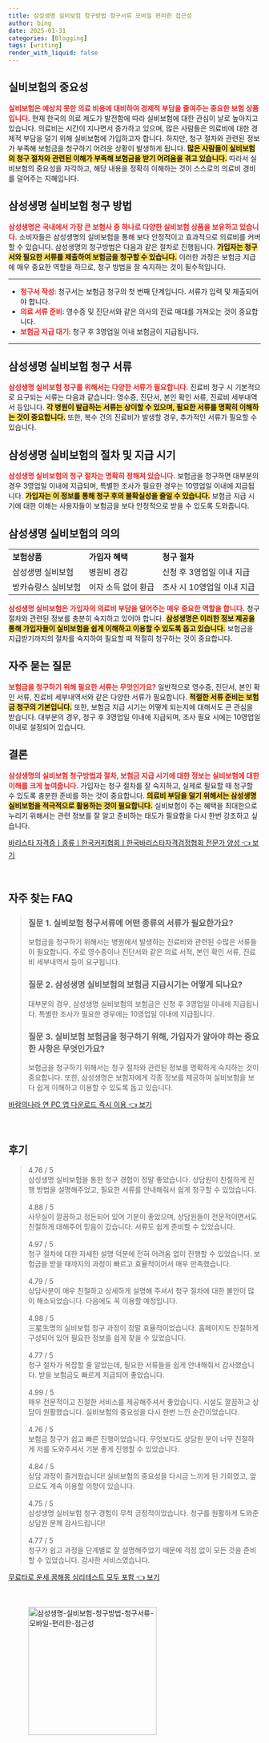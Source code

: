 ```yaml
---
title: 삼성생명 실비보험 청구방법 청구서류 모바일 편리한 접근성
author: bing
date: 2025-01-31
categories: [Blogging]
tags: [writing]
render_with_liquid: false
---
```



<h2 id='실비보험의 중요성'>실비보험의 중요성</h2>

<p><b><span style="color: #ee2323;">실비보험은 예상치 못한 의료 비용에 대비하여 경제적 부담을 줄여주는 중요한 보험 상품입니다.</span></b> 현재 한국의 의료 제도가 발전함에 따라 실비보험에 대한 관심이 날로 높아지고 있습니다. 의료비는 시간이 지나면서 증가하고 있으며, 많은 사람들은 의료비에 대한 경제적 부담을 덜기 위해 실비보험에 가입하고자 합니다. 하지만, 청구 절차와 관련된 정보가 부족해 보험금을 청구하기 어려운 상황이 발생하게 됩니다. <b><span style="background-color: #ffe066;">많은 사람들이 실비보험의 청구 절차와 관련된 이해가 부족해 보험금을 받기 어려움을 겪고 있습니다.</span></b> 따라서 실비보험의 중요성을 자각하고, 해당 내용을 정확히 이해하는 것이 스스로의 의료비 경비를 덜어주는 지혜입니다.</p>

<h2 id='삼성생명 실비보험 청구 방법'>삼성생명 실비보험 청구 방법</h2>

<p><b><span style="color: #ee2323;">삼성생명은 국내에서 가장 큰 보험사 중 하나로 다양한 실비보험 상품을 보유하고 있습니다.</span></b> 소비자들은 삼성생명의 실비보험을 통해 보다 안정적이고 효과적으로 의료비를 커버할 수 있습니다. 삼성생명의 청구방법은 다음과 같은 절차로 진행됩니다. <b><span style="background-color: #ffe066;">가입자는 청구서와 필요한 서류를 제출하여 보험금을 청구할 수 있습니다.</span></b> 이러한 과정은 보험금 지급에 매우 중요한 역할을 하므로, 청구 방법을 잘 숙지하는 것이 필수적입니다.</p>

<hr />

<ul>
    <li><b><span style="color: #ee2323;">청구서 작성</span></b>: 청구서는 보험금 청구의 첫 번째 단계입니다. 서류가 입력 및 제출되어야 합니다.</li>
    <li><b><span style="color: #ee2323;">의료 서류 준비</span></b>: 영수증 및 진단서와 같은 의사의 진료 매대를 가져오는 것이 중요합니다.</li>
    <li><b><span style="color: #ee2323;">보험금 지급 대기</span></b>: 청구 후 3영업일 이내 보험금이 지급됩니다.</li>
</ul>

<hr />

<h2 id='삼성생명 실비보험 청구 서류'>삼성생명 실비보험 청구 서류</h2>

<p><b><span style="color: #ee2323;">삼성생명 실비보험 청구를 위해서는 다양한 서류가 필요합니다.</span></b> 진료비 청구 시 기본적으로 요구되는 서류는 다음과 같습니다: 영수증, 진단서, 본인 확인 서류, 진료비 세부내역서 등입니다. <b><span style="background-color: #ffe066;">각 병원이 발급하는 서류는 상이할 수 있으며, 필요한 서류를 명확히 이해하는 것이 중요합니다.</span></b> 또한, 복수 건의 진료비가 발생할 경우, 추가적인 서류가 필요할 수 있습니다.</p>

<h2 id='삼성생명 실비보험의 절차 및 지급 시기'>삼성생명 실비보험의 절차 및 지급 시기</h2>

<p><b><span style="color: #ee2323;">삼성생명 실비보험의 청구 절차는 명확히 정해져 있습니다.</span></b> 보험금을 청구하면 대부분의 경우 3영업일 이내에 지급되며, 특별한 조사가 필요한 경우는 10영업일 이내에 지급됩니다. <b><span style="background-color: #ffe066;">가입자는 이 정보를 통해 청구 후의 불확실성을 줄일 수 있습니다.</span></b> 보험금 지급 시기에 대한 이해는 사용자들이 보험금을 보다 안정적으로 받을 수 있도록 도와줍니다.</p>

<h2 id='삼성생명 실비보험의 의의'>삼성생명 실비보험의 의의</h2>

<table>
    <tr>
        <td><b>보험상품</b></td>
        <td><b>가입자 혜택</b></td>
        <td><b>청구 절차</b></td>
    </tr>
    <tr>
        <td>삼성생명 실비보험</td>
        <td>병원비 경감</td>
        <td>신청 후 3영업일 이내 지급</td>
    </tr>
    <tr>
        <td>방카슈랑스 실비보험</td>
        <td>이자 소득 없이 환급</td>
        <td>조사 시 10영업일 이내 지급</td>
    </tr>
</table>

<p><b><span style="color: #ee2323;">삼성생명 실비보험은 가입자의 의료비 부담을 덜어주는 매우 중요한 역할을 합니다.</span></b> 청구 절차와 관련된 정보를 충분히 숙지하고 있어야 합니다. <b><span style="background-color: #ffe066;">삼성생명은 이러한 정보 제공을 통해 가입자들이 실비보험을 쉽게 이해하고 이용할 수 있도록 돕고 있습니다.</span></b> 보험금을 지급받기까지의 절차를 숙지하여 필요할 때 적절히 청구하는 것이 중요합니다.</p>

<h2 id='자주 묻는 질문'>자주 묻는 질문</h2>

<p><b><span style="color: #ee2323;">보험금을 청구하기 위해 필요한 서류는 무엇인가요?</span></b> 일반적으로 영수증, 진단서, 본인 확인 서류, 진료비 세부내역서와 같은 다양한 서류가 필요합니다. <b><span style="background-color: #ffe066;">적절한 서류 준비는 보험금 청구의 기본입니다.</span></b> 또한, 보험금 지급 시기는 어떻게 되는지에 대해서도 큰 관심을 받습니다. 대부분의 경우, 청구 후 3영업일 이내에 지급되며, 조사 필요 시에는 10영업일 이내로 설정되어 있습니다.</p>

<h2 id='결론'>결론</h2>

<p><b><span style="color: #ee2323;">삼성생명의 실비보험 청구방법과 절차, 보험금 지급 시기에 대한 정보는 실비보험에 대한 이해를 크게 높여줍니다.</span></b> 가입자는 청구 절차를 잘 숙지하고, 실제로 필요할 때 청구할 수 있도록 충분한 준비를 하는 것이 중요합니다. <b><span style="background-color: #ffe066;">의료비 부담을 덜기 위해서는 삼성생명 실비보험을 적극적으로 활용하는 것이 필요합니다.</span></b> 실비보험이 주는 혜택을 최대한으로 누리기 위해서는 관련 정보를 잘 알고 준비하는 태도가 필요함을 다시 한번 강조하고 싶습니다.</p>


<p><a class="click-button" title="바리스타 자격증ㅣ종류ㅣ한국커피협회ㅣ한국바리스타자격검정협회 전문가 양성" href="https://adkhouse.github.io/posts/%EB%B0%94%EB%A6%AC%EC%8A%A4%ED%83%80-%EC%9E%90%EA%B2%A9%EC%A6%9D%E3%85%A3%EC%A2%85%EB%A5%98%E3%85%A3%ED%95%9C%EA%B5%AD%EC%BB%A4%ED%94%BC%ED%98%91%ED%9A%8C%E3%85%A3%ED%95%9C%EA%B5%AD%EB%B0%94%EB%A6%AC%EC%8A%A4%ED%83%80%EC%9E%90%EA%B2%A9%EA%B2%80%EC%A0%95%ED%98%91%ED%9A%8C-%EC%A0%84%EB%AC%B8%EA%B0%80-%EC%96%91%EC%84%B1/" rel="dofollow">바리스타 자격증ㅣ종류ㅣ한국커피협회ㅣ한국바리스타자격검정협회 전문가 양성 👈 보기</a></p><br>
<h2 id='자주_찾는_FAQ'>자주 찾는 FAQ</h2>
<div itemscope="" itemtype="https://schema.org/FAQPage"> 
<blockquote> 
<div itemscope="" itemprop="mainEntity" itemtype="https://schema.org/Question"> 
<h3 itemprop="name">질문 1. 실비보험 청구서류에 어떤 종류의 서류가 필요한가요?</h3> 
<div itemscope="" itemprop="acceptedAnswer" itemtype="https://schema.org/Answer"> 
<span itemprop="text"> 
<p>보험금을 청구하기 위해서는 병원에서 발생하는 진료비와 관련된 수많은 서류들이 필요합니다. 주로 영수증이나 진단서와 같은 의료 서적, 본인 확인 서류, 진료비 세부내역서 등이 요구됩니다.</p> 
</span> 
</div> 
</div> 

<div itemscope="" itemprop="mainEntity" itemtype="https://schema.org/Question"> 
<h3 itemprop="name">질문 2. 삼성생명 실비보험의 보험금 지급시기는 어떻게 되나요?</h3> 
<div itemscope="" itemprop="acceptedAnswer" itemtype="https://schema.org/Answer"> 
<span itemprop="text"> 
<p>대부분의 경우, 삼성생명 실비보험의 보험금은 신청 후 3영업일 이내에 지급됩니다. 특별한 조사가 필요한 경우에는 10영업일 이내에 지급됩니다.</p> 
</span> 
</div> 
</div> 

<div itemscope="" itemprop="mainEntity" itemtype="https://schema.org/Question"> 
<h3 itemprop="name">질문 3. 실비보험 보험금을 청구하기 위해, 가입자가 알아야 하는 중요한 사항은 무엇인가요?</h3> 
<div itemscope="" itemprop="acceptedAnswer" itemtype="https://schema.org/Answer"> 
<span itemprop="text"> 
<p>보험금을 청구하기 위해서는 청구 절차와 관련된 정보를 명확하게 숙지하는 것이 중요합니다. 또한, 삼성생명은 보험자에게 각종 정보를 제공하여 실비보험을 보다 쉽게 이해하고 이용할 수 있도록 돕고 있습니다.</p> 
</span> 
</div> 
</div> 
</blockquote> 
</div>
<p><a class="click-button" title="바람의나라 연 PC 앱 다운로드 즉시 이용" href="https://adkhouse.github.io/posts/%EB%B0%94%EB%9E%8C%EC%9D%98%EB%82%98%EB%9D%BC-%EC%97%B0-PC-%EC%95%B1-%EB%8B%A4%EC%9A%B4%EB%A1%9C%EB%93%9C-%EC%A6%89%EC%8B%9C-%EC%9D%B4%EC%9A%A9/" rel="dofollow">바람의나라 연 PC 앱 다운로드 즉시 이용 👈 보기</a></p><br>
<h2 id='후기'>후기</h2>
<div itemscope itemtype="https://schema.org/Product">
  <blockquote>
  <div itemprop="review" itemscope itemtype="https://schema.org/Review">
      <div itemprop="reviewRating" itemscope itemtype="https://schema.org/Rating"> <span itemprop="ratingValue">4.76</span> / <span itemprop="bestRating">5</span> </div>
      <span itemprop="reviewBody">삼성생명 실비보험을 통한 청구 경험이 정말 좋았습니다. 상담원이 친절하게 진행 방법을 설명해주었고, 필요한 서류를 안내해줘서 쉽게 청구할 수 있었습니다.</span>
  </div>
  <br>
  <div itemprop="review" itemscope itemtype="https://schema.org/Review">
      <div itemprop="reviewRating" itemscope itemtype="https://schema.org/Rating"> <span itemprop="ratingValue">4.88</span> / <span itemprop="bestRating">5</span> </div>
      <span itemprop="reviewBody">사무실이 깔끔하고 정돈되어 있어 기분이 좋았으며, 상담원들이 전문적이면서도 친절하게 대해주어 믿음이 갔습니다. 서류도 쉽게 준비할 수 있었습니다.</span>
  </div>
  <br>
  <div itemprop="review" itemscope itemtype="https://schema.org/Review">
      <div itemprop="reviewRating" itemscope itemtype="https://schema.org/Rating"> <span itemprop="ratingValue">4.97</span> / <span itemprop="bestRating">5</span> </div>
      <span itemprop="reviewBody">청구 절차에 대한 자세한 설명 덕분에 전혀 어려움 없이 진행할 수 있었습니다. 보험금을 받을 때까지의 과정이 빠르고 효율적이어서 매우 만족했습니다.</span>
  </div>
  <br>
  <div itemprop="review" itemscope itemtype="https://schema.org/Review">
      <div itemprop="reviewRating" itemscope itemtype="https://schema.org/Rating"> <span itemprop="ratingValue">4.79</span> / <span itemprop="bestRating">5</span> </div>
      <span itemprop="reviewBody">상담사분이 매우 친절하고 상세하게 설명해 주셔서 청구 절차에 대한 불안이 많이 해소되었습니다. 다음에도 꼭 이용할 예정입니다.</span>
  </div>
  <br>
  <div itemprop="review" itemscope itemtype="https://schema.org/Review">
      <div itemprop="reviewRating" itemscope itemtype="https://schema.org/Rating"> <span itemprop="ratingValue">4.98</span> / <span itemprop="bestRating">5</span> </div>
      <span itemprop="reviewBody">三星生명의 실비보험 청구 과정이 정말 효율적이었습니다. 홈페이지도 친절하게 구성되어 있어 필요한 정보를 쉽게 찾을 수 있었습니다.</span>
  </div>
  <br>
  <div itemprop="review" itemscope itemtype="https://schema.org/Review">
      <div itemprop="reviewRating" itemscope itemtype="https://schema.org/Rating"> <span itemprop="ratingValue">4.77</span> / <span itemprop="bestRating">5</span> </div>
      <span itemprop="reviewBody">청구 절차가 복잡할 줄 알았는데, 필요한 서류들을 쉽게 안내해줘서 감사했습니다. 받을 보험금도 빠르게 지급되어 좋았습니다.</span>
  </div>
  <br>
  <div itemprop="review" itemscope itemtype="https://schema.org/Review">
      <div itemprop="reviewRating" itemscope itemtype="https://schema.org/Rating"> <span itemprop="ratingValue">4.99</span> / <span itemprop="bestRating">5</span> </div>
      <span itemprop="reviewBody">매우 전문적이고 친절한 서비스를 제공해주셔서 좋았습니다. 시설도 깔끔하고 상담이 원활했습니다. 실비보험의 중요성을 다시 한번 느낀 순간이었습니다.</span>
  </div>
  <br>
  <div itemprop="review" itemscope itemtype="https://schema.org/Review">
      <div itemprop="reviewRating" itemscope itemtype="https://schema.org/Rating"> <span itemprop="ratingValue">4.76</span> / <span itemprop="bestRating">5</span> </div>
      <span itemprop="reviewBody">보험금 청구가 쉽고 빠른 진행이었습니다. 무엇보다도 상담원 분이 너무 친절하게 저를 도와주셔서 기분 좋게 진행할 수 있었습니다.</span>
  </div>
  <br>
  <div itemprop="review" itemscope itemtype="https://schema.org/Review">
      <div itemprop="reviewRating" itemscope itemtype="https://schema.org/Rating"> <span itemprop="ratingValue">4.84</span> / <span itemprop="bestRating">5</span> </div>
      <span itemprop="reviewBody">상담 과정이 즐거웠습니다! 실비보험의 중요성을 다시금 느끼게 된 기회였고, 앞으로도 계속 이용할 의향이 있습니다.</span>
  </div>
  <br>
  <div itemprop="review" itemscope itemtype="https://schema.org/Review">
      <div itemprop="reviewRating" itemscope itemtype="https://schema.org/Rating"> <span itemprop="ratingValue">4.75</span> / <span itemprop="bestRating">5</span> </div>
      <span itemprop="reviewBody">삼성생명 실비보험 청구 경험이 무척 긍정적이었습니다. 청구를 원활하게 도와준 상담원 분께 감사드립니다!</span>
  </div>
  <br>
  <div itemprop="review" itemscope itemtype="https://schema.org/Review">
      <div itemprop="reviewRating" itemscope itemtype="https://schema.org/Rating"> <span itemprop="ratingValue">4.77</span> / <span itemprop="bestRating">5</span> </div>
      <span itemprop="reviewBody">청구가 쉽고 과정을 단계별로 잘 설명해주었기 때문에 걱정 없이 모든 것을 준비할 수 있었습니다. 감사한 서비스였습니다.</span>
  </div>
  </blockquote>
</div>
<p><a class="click-button" title="무료타로 운세 꿈해몽 심리테스트 모두 포함" href="https://adkhouse.github.io/posts/%EB%AC%B4%EB%A3%8C%ED%83%80%EB%A1%9C-%EC%9A%B4%EC%84%B8-%EA%BF%88%ED%95%B4%EB%AA%BD-%EC%8B%AC%EB%A6%AC%ED%85%8C%EC%8A%A4%ED%8A%B8-%EB%AA%A8%EB%91%90-%ED%8F%AC%ED%95%A8/" rel="dofollow">무료타로 운세 꿈해몽 심리테스트 모두 포함 👈 보기</a></p><br>
<figure class="image"><img src="https://adkhouse.github.io/assets/img/thumbnail/삼성생명-실비보험-청구방법-청구서류-모바일-편리한-접근성.webp" alt="삼성생명-실비보험-청구방법-청구서류-모바일-편리한-접근성" width="256" height="256"></figure>